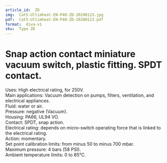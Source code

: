 ```yaml
---
article_id:  ZD
img:  Cat5-Ultimheat-EN-P40-ZD-20200123.jpg
pdf:  Cat5-Ultimheat-EN-P40-ZD-20200123.pdf
format:  diva-v1
sku:  Type ZD
---
```

# Snap action contact miniature vacuum switch, plastic fitting. SPDT contact.

Uses: High electrical rating, for 250V.  
Main applications: Vacuum detection on pumps, filters, ventilation, and electrical appliances.  
Fluid: water or air.  
Pressure: negative (Vacuum).     
Housing: PA66, UL94 VO.  
Contact: SPDT, snap action.  
Electrical rating: depends on micro-switch operating force that is linked to the electrical rating.  
Action: momentary.  
Set point calibration limits: from minus 50 to minus 700 mbar.  
Maximum pressure: 4 bars (58 PSI).  
Ambient temperature limits: 0 to 85°C.  


